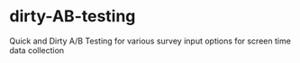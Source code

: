 # dirty-AB-testing
Quick and Dirty A/B Testing for various survey input options for screen time data collection
